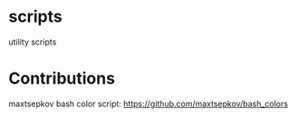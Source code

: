 scripts
=======

utility scripts

Contributions
=============

maxtsepkov bash color script:
https://github.com/maxtsepkov/bash_colors
